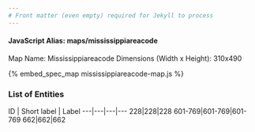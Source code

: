 ```yaml
---
# Front matter (even empty) required for Jekyll to process
---
```


#### JavaScript Alias: maps/mississippiareacode

Map Name: Mississippiareacode
Dimensions (Width x Height): 310x490



{% embed_spec_map mississippiareacode-map.js %}

### List of Entities

ID | Short label | Label
---|---|---|---
228|228|228
601-769|601-769|601-769
662|662|662

